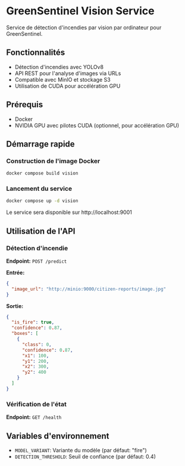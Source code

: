 # GreenSentinel Vision Service

Service de détection d'incendies par vision par ordinateur pour GreenSentinel.

## Fonctionnalités

- Détection d'incendies avec YOLOv8
- API REST pour l'analyse d'images via URLs
- Compatible avec MinIO et stockage S3
- Utilisation de CUDA pour accélération GPU

## Prérequis

- Docker
- NVIDIA GPU avec pilotes CUDA (optionnel, pour accélération GPU)

## Démarrage rapide

### Construction de l'image Docker

```bash
docker compose build vision
```

### Lancement du service

```bash
docker compose up -d vision
```

Le service sera disponible sur http://localhost:9001

## Utilisation de l'API

### Détection d'incendie

**Endpoint:** `POST /predict`

**Entrée:**
```json
{
  "image_url": "http://minio:9000/citizen-reports/image.jpg"
}
```

**Sortie:**
```json
{
  "is_fire": true,
  "confidence": 0.87,
  "boxes": [
    {
      "class": 0,
      "confidence": 0.87,
      "x1": 100,
      "y1": 200,
      "x2": 300,
      "y2": 400
    }
  ]
}
```

### Vérification de l'état

**Endpoint:** `GET /health`

## Variables d'environnement

- `MODEL_VARIANT`: Variante du modèle (par défaut: "fire")
- `DETECTION_THRESHOLD`: Seuil de confiance (par défaut: 0.4)
